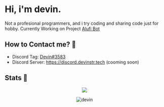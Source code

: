 # Hi, i'm devin.
Not a profesional programmers, and i try coding and sharing code just for hobby. Currently Working on Project [Alufi Bot](https://github.com/AlufiBot)
## How to Contact me? 💬
- Discord Tag: [Devin#3583](https://discord.com/users/561170896480501790)
- Discord Server: https://discord.devinstr.tech (cooming soon)
## Stats 🌟
<p align="center">
    <img src = "https://github-readme-stats.vercel.app/api?username=DevinSTR&show_icons=true">
</p>
<p align="center" href="https://discord.com/users/561170896480501790"> <img href="https://discord.com/users/561170896480501790" src="https://discord.c99.nl/widget/theme-3/561170896480501790.png" alt="devin"> </p>
